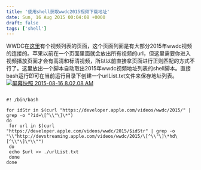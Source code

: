 ```yaml
---
title: '使用shell获取wwdc2015视频下载地址'
date: Sun, 16 Aug 2015 00:04:08 +0000
draft: false
tags: ['shell']
---
```


WWDC在[这里](https://developer.apple.com/videos/wwdc/2015/)有个视频列表的页面，这个页面列面是有大部分2015年wwdc视频的连接的。苹果以前在一个页面里面就会放出所有视频的url，但这里需要你进入视频播放页面才会有高清和标清视频，所以以前直接拿页面进行正则匹配的方式不行了。这里放出一个脚本自动取出2015年wwdc视频地址列表的shell脚本。直接bash运行即可在当前运行目录下创建一个urlList.txt文件来保存地址列表。 [![屏幕快照 2015-08-16 8.02.08 AM](http://www.karsa.info/blog/wp-content/uploads/2015/08/屏幕快照-2015-08-16-8.02.08-AM-300x83.png)](http://www.karsa.info/blog/wp-content/uploads/2015/08/屏幕快照-2015-08-16-8.02.08-AM.png)  
```

#! /bin/bash 

for idStr in $(curl "https://developer.apple.com/videos/wwdc/2015/" | grep -o "?id=\[^\\"\]\*")
do
 for url in $(curl "https://developer.apple.com/videos/wwdc/2015/$idStr" | grep -o "\\"http://devstreaming.apple.com/videos/wwdc/2015/\[^\\"\]\*hd\[^\\"\]\*\\"")
 do 
 echo $url >> ./urlList.txt
 done
done


```
